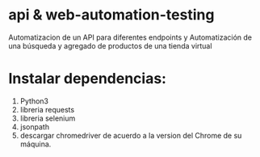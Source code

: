 
# api & web-automation-testing
Automatizacion de un API para diferentes endpoints y Automatización de una búsqueda y agregado de productos de una tienda virtual

# Instalar dependencias:
1. Python3
2. libreria requests
3. libreria selenium
4. jsonpath
5. descargar chromedriver de acuerdo a la version del Chrome de su máquina.
